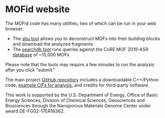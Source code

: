 # MOFid website

The MOFid code has many utilities, two of which can be run in your web browser:

* The [sbu tool](sbu.html) allows you to deconstruct MOFs into their building blocks and download the analyzed fragments
* The [searchdb tool](searchdb.html) runs queries against the CoRE MOF 2019-ASR [database](http://gregchung.github.io/CoRE-MOFs/) of ~15,000 MOFs

Please note that the tools may require a few minutes to run the analysis after you click "submit."

The main project [GitHub repository](https://github.com/snurr-group/mofid) includes a downloadable C++/Python code, [example CIFs for analysis](https://github.com/snurr-group/mofid/tree/master/Resources/TestCIFs), and credits for third-party software.

This work is supported by the U.S. Department of Energy, Office of Basic 
Energy Sciences, Division of Chemical Sciences, Geosciences and 
Biosciences through the Nanoporous Materials Genome Center under award 
DE-FG02-17ER16362.
